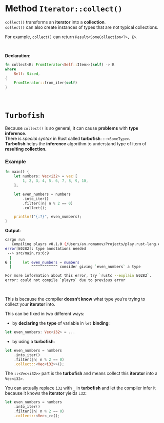 # Method ``Iterator::collect()``
``collect()`` transforms an **iterator** into a **collection**.<br>
``collect()`` can also create instances of types that are not typical collections.<br>

For example, ``collect()`` can return ``Result<SomeCollection<T>, E>``.

<br>

**Declaration**:
```Rust
fn collect<B: FromIterator<Self::Item>>(self) -> B
where
    Self: Sized,
{
    FromIterator::from_iter(self)
}
```

<br>

# ``Turbofish``
Because ``collect()`` is so general, it can cause **problems** with **type inference**.<br>
There is *special syntax* in Rust called **turbofish**: ``::<SomeType>``.<br>
**Turbofish** helps the **inference** algorithm to understand type of item of **resulting collection**.

### Example
```Rust
fn main() {
    let numbers: Vec<i32> = vec![
        1, 2, 3, 4, 5, 6, 7, 8, 9, 10,
    ];

    let even_numbers = numbers
        .into_iter()
        .filter(|n| n % 2 == 0)
        .collect();

    println!("{:?}", even_numbers);
}
```

**Output**:
```bash
cargo run
   Compiling playrs v0.1.0 (/Users/an.romanov/Projects/play.rust-lang.org)
error[E0282]: type annotations needed
 --> src/main.rs:6:9
  |
6 |     let even_numbers = numbers
  |         ^^^^^^^^^^^^ consider giving `even_numbers` a type

For more information about this error, try `rustc --explain E0282`.
error: could not compile `playrs` due to previous error
```

<br>

This is because the compiler **doesn’t know** what type you’re trying to collect your **iterator** into.<br>

This can be fixed in two different ways:
- by **declaring** the **type** of variable in ``let`` **binding**: 
```Rust
let even_numbers: Vec<i32> = ...
```
- by using a **turbofish**:
```Rust
let even_numbers = numbers
    .into_iter()
    .filter(|n| n % 2 == 0)
    .collect::<Vec<i32>>();
```

The ``::<Vec<i32>>`` part is the **turbofish** and means collect this **iterator** into a ``Vec<i32>``.<br>

You can actually replace ``i32`` with ``_`` in **turbofish** and let the compiler infer it because it knows the **iterator** yields ``i32``:
```Rust
let even_numbers = numbers
    .into_iter()
    .filter(|n| n % 2 == 0)
    .collect::<Vec<_>>();
```
